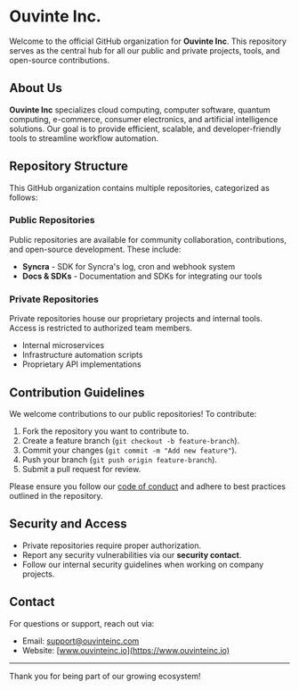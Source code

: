 # Ouvinte Inc.

Welcome to the official GitHub organization for **Ouvinte Inc**. This repository serves as the central hub for all our public and private projects, tools, and open-source contributions.

## About Us
**Ouvinte Inc** specializes cloud computing, computer software, quantum computing, e-commerce, consumer electronics, and artificial intelligence solutions. Our goal is to provide efficient, scalable, and developer-friendly tools to streamline workflow automation.

## Repository Structure
This GitHub organization contains multiple repositories, categorized as follows:

### Public Repositories
Public repositories are available for community collaboration, contributions, and open-source development. These include:
- **Syncra** - SDK for Syncra's log, cron and webhook system
- **Docs & SDKs** - Documentation and SDKs for integrating our tools

### Private Repositories
Private repositories house our proprietary projects and internal tools. Access is restricted to authorized team members.
- Internal microservices
- Infrastructure automation scripts
- Proprietary API implementations

## Contribution Guidelines
We welcome contributions to our public repositories! To contribute:
1. Fork the repository you want to contribute to.
2. Create a feature branch (`git checkout -b feature-branch`).
3. Commit your changes (`git commit -m "Add new feature"`).
4. Push your branch (`git push origin feature-branch`).
5. Submit a pull request for review.

Please ensure you follow our [code of conduct](./CODE_OF_CONDUCT.md) and adhere to best practices outlined in the repository.

## Security and Access
- Private repositories require proper authorization.
- Report any security vulnerabilities via our **security contact**.
- Follow our internal security guidelines when working on company projects.

## Contact
For questions or support, reach out via:
- Email: support@ouvinteinc.com
- Website: [www.ouvinteinc.io](https://www.ouvinteinc.io)

---

Thank you for being part of our growing ecosystem!

